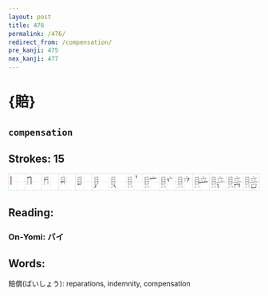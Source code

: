 ```yaml
---
layout: post
title: 476
permalink: /476/
redirect_from: /compensation/
pre_kanji: 475
nex_kanji: 477
---
```


# {賠}

## `compensation`

## Strokes: 15

<div class="stroke"><img src="../images/E8B3A0.png" /></div>

## Reading:

### On-Yomi: バイ

## Words:

賠償(ばいしょう): reparations, indemnity, compensation

